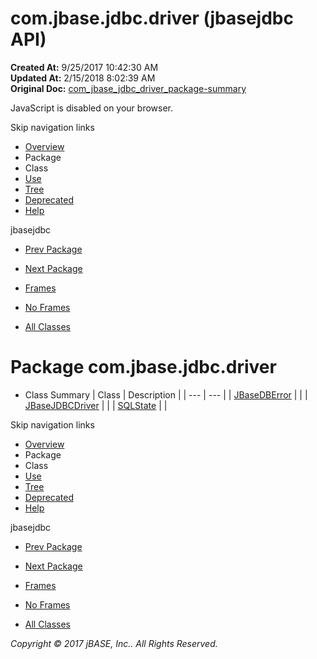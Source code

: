 # com.jbase.jdbc.driver (jbasejdbc   API)

**Created At:** 9/25/2017 10:42:30 AM  
**Updated At:** 2/15/2018 8:02:39 AM  
**Original Doc:** [com_jbase_jdbc_driver_package-summary](https://docs.jbase.com/39230-driver/com_jbase_jdbc_driver_package-summary)  

<!--<br>    try {<br>        if (location.href.indexOf('is-external=true') == -1) {<br>            parent.document.title="com.jbase.jdbc.driver (jbasejdbc   API)";<br>        }<br>    }<br>    catch(err) {<br>    }<br>//-->
JavaScript is disabled on your browser.

Skip navigation links

- [Overview](../../../../overview-summary.html)
- Package
- Class
- [Use](./../uses-of-package-com.jbase.jdbc.driver-%28jbasejdbc---api%29)
- [Tree](./../com.jbase.jdbc.driver-class-hierarchy-%28jbasejdbc---api%29)
- [Deprecated](../../../../deprecated-list.html)
- [Help](../../../../help-doc.html)


jbasejdbc <br>

- [Prev Package](./../../jbase-jdbc-api)
- [Next Package](./../../io/com.jbase.jdbc.io-%28jbasejdbc---api%29)


- [Frames](./.)
- [No Frames](./.)


- [All Classes](../../../../allclasses-noframe.html)


<!--<br>  allClassesLink = document.getElementById("allclasses\_navbar\_top");<br>  if(window==top) {<br>    allClassesLink.style.display = "block";<br>  }<br>  else {<br>    allClassesLink.style.display = "none";<br>  }<br>  //-->

# Package com.jbase.jdbc.driver

- Class Summary | Class | Description |
| --- | --- |
| [JBaseDBError](./../jbasedberror-%28jbasejdbc---api%29 "class in com.jbase.jdbc.driver") |   |
| [JBaseJDBCDriver](./../jbasejdbcdriver-%28jbasejdbc---api%29 "class in com.jbase.jdbc.driver") |   |
| [SQLState](./../sqlstate-%28jbasejdbc---api%29 "class in com.jbase.jdbc.driver") |   |

Skip navigation links

- [Overview](../../../../overview-summary.html)
- Package
- Class
- [Use](./../uses-of-package-com.jbase.jdbc.driver-%28jbasejdbc---api%29)
- [Tree](./../com.jbase.jdbc.driver-class-hierarchy-%28jbasejdbc---api%29)
- [Deprecated](../../../../deprecated-list.html)
- [Help](../../../../help-doc.html)


jbasejdbc <br>

- [Prev Package](./../../jbase-jdbc-api)
- [Next Package](./../../io/com.jbase.jdbc.io-%28jbasejdbc---api%29)


- [Frames](./.)
- [No Frames](./.)


- [All Classes](../../../../allclasses-noframe.html)


<!--<br>  allClassesLink = document.getElementById("allclasses\_navbar\_bottom");<br>  if(window==top) {<br>    allClassesLink.style.display = "block";<br>  }<br>  else {<br>    allClassesLink.style.display = "none";<br>  }<br>  //-->

*Copyright © 2017 jBASE, Inc.. All Rights Reserved.*
